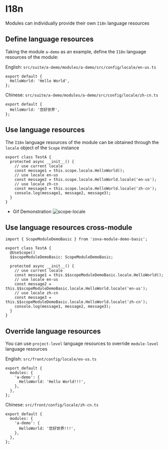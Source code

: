 # I18n

Modules can individually provide their own `I18n` language resources

## Define language resources

Taking the module `a-demo` as an example, define the `I18n` language resources of the module:

English: `src/suite/a-demo/modules/a-demo/src/config/locale/en-us.ts`

```typescript{2}
export default {
  HelloWorld: 'Hello World',
};
```

Chinese: `src/suite/a-demo/modules/a-demo/src/config/locale/zh-cn.ts`

```typescript{2}
export default {
  HelloWorld: '您好世界',
};
```

## Use language resources

The `I18n` language resources of the module can be obtained through the `locale` object of the `Scope` instance

```typescript{3-9}
export class TestA {
  protected async __init__() {
    // use current locale
    const message1 = this.scope.locale.HelloWorld();
    // use locale en-us
    const message2 = this.scope.locale.HelloWorld.locale('en-us');
    // use locale zh-cn
    const message3 = this.scope.locale.HelloWorld.locale('zh-cn');
    console.log(message1, message2, message3);
  }
}
```

- Gif Demonstration
  ![scope-locale](https://cabloy-1258265067.cos.ap-shanghai.myqcloud.com/image/scope-locale.gif)

## Use language resources cross-module

```typescript{1,4-5,8-14}
import { ScopeModuleDemoBasic } from 'zova-module-demo-basic';

export class TestA {
  @UseScope()
  $$scopeModuleDemoBasic: ScopeModuleDemoBasic;

  protected async __init__() {
    // use current locale
    const message1 = this.$$scopeModuleDemoBasic.locale.HelloWorld();
    // use locale en-us
    const message2 = this.$$scopeModuleDemoBasic.locale.HelloWorld.locale('en-us');
    // use locale zh-cn
    const message3 = this.$$scopeModuleDemoBasic.locale.HelloWorld.locale('zh-cn');
    console.log(message1, message2, message3);
  }
}
```

## Override language resources

You can use `project-level` language resources to override `module-level` language resources

English: `src/front/config/locale/en-us.ts`

```typescript{3-5}
export default {
  modules: {
    'a-demo': {
      HelloWorld: 'Hello World!!!',
    },
  },
};
```

Chinese: `src/front/config/locale/zh-cn.ts`

```typescript{3-5}
export default {
  modules: {
    'a-demo': {
      HelloWorld: '您好世界!!!',
    },
  },
};
```

